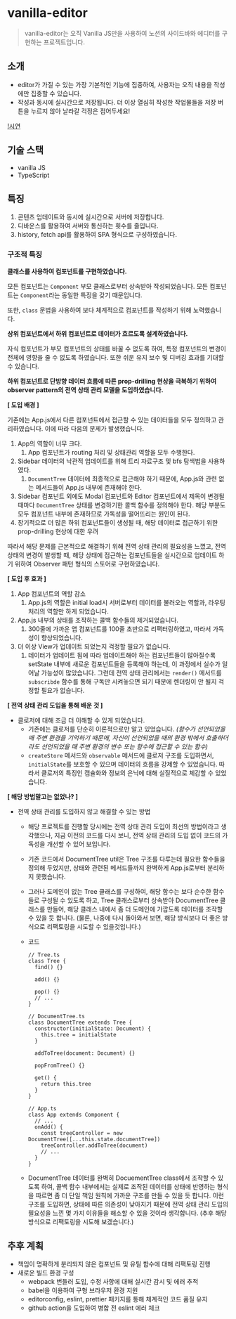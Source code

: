 # vanilla-editor

> vanilla-editor는 오직 Vanilla JS만을 사용하여 노션의 사이드바와 에디터를 구현하는 프로젝트입니다.
> 

## 소개

- editor가 가질 수 있는 가장 기본적인 기능에 집중하여, 사용자는 오직 내용을 작성에만 집중할 수 있습니다.
- 작성과 동시에 실시간으로 저장됩니다. 더 이상 열심히 작성한 작업물들을 저장 버튼을 누르지 않아 날라갈 걱정은 접어두세요!

[!시연](https://user-images.githubusercontent.com/56826914/164239462-c8fa795d-36f0-4d54-9af0-8b8f6c8f29f5.gif)

## 기술 스택

- vanilla JS
- TypeScript

## 특징

1. 콘텐츠 업데이트와 동시에 실시간으로 서버에 저장합니다.
2. 디바운스를 활용하여 서버와 통신하는 횟수를 줄입니다.
3. history, fetch api를 활용하여 SPA 형식으로 구성하였습니다.

### 구조적 특징

**클래스를 사용하여 컴포넌트를 구현하였습니다.**

모든 컴포넌트는 `Component` 부모 클래스로부터 상속받아 작성되었습니다. 모든 컴포넌트는 `Component`라는 동일한 특징을 갖기 때문입니다.

또한, `class` 문법을 사용하여 보다 체계적으로 컴포넌트를 작성하기 위해 노력했습니다.

**상위 컴포넌트에서 하위 컴포넌트로 데이터가 흐르도록 설계하였습니다.**

자식 컴포넌트가 부모 컴포넌트의 상태를 바꿀 수 없도록 하여, 특정 컴포넌트의 변경이 전체에 영향을 줄 수 없도록 하였습니다. 또한 쉬운 유지 보수 및 디버깅 효과를 기대할 수 있습니다.

**하위 컴포넌트로 단방향 데이터 흐름에 따른 prop-drilling 현상을 극복하기 위하여 observer pattern의 전역 상태 관리 모델을 도입하였습니다.**

**[ 도입 배경 ]**

기존에는 App.js에서 다른 컴포넌트에서 접근할 수 있는 데이터들을 모두 정의하고 관리하였습니다. 이에 따라 다음의 문제가 발생했습니다.

1. App의 역할이 너무 크다.
    1. App 컴포넌트가 routing 처리 및 상태관리 역할을 모두 수행한다.
2. Sidebar 데이터의 낙관적 업데이트를 위해 트리 자료구조 및 bfs 탐색법을 사용하였다.
    1. `DocumentTree` 데이터에 최종적으로 접근해야 하기 때문에, App.js와 관련 없는 메서드들이 App.js 내부에 존재해야 한다.
3. Sidebar 컴포넌트 외에도 Modal 컴포넌트와 Editor 컴포넌트에서 제목이 변경될 때마다 `DocumentTree` 상태를 변경하기한 콜백 함수를 정의해야 한다. 해당 부분도 모두 컴포넌트 내부에 존재하므로 가독성을 떨어뜨리는 원인이 된다.
4. 장기적으로 더 많은 하위 컴포넌트들이 생성될 때, 해당 데이터로 접근하기 위한 prop-drilling 현상에 대한 우려

따라서 해당 문제를 근본적으로 해결하기 위해 전역 상태 관리의 필요성을 느꼈고, 전역 상태의 변경이 발생할 때, 해당 상태에 접근하는 컴포넌트들을 실시간으로 업데이트 하기 위하여 Observer 패턴 형식의 스토어로 구현하였습니다.

**[ 도입 후 효과 ]**

1. App 컴포넌트의 역할 감소
    1. App.js의 역할은 initial load시 서버로부터 데이터를 불러오는 역할과, 라우팅 처리의 역할만 하게 되었습니다.
2. App.js 내부의 상태를 조작하는 콜백 함수들의 제거되었습니다.
    1. 300줄에 가까운 앱 컴포넌트를 100줄 초반으로 리팩터링하였고, 따라서 가독성이 향상되었습니다.
3. 더 이상 View가 업데이트 되었는지 걱정할 필요가 없습니다.
    1. 데이터가 업데이트 됨에 따라 업데이트해야 하는 컴포넌트들이 많아질수록 setState 내부에 새로운 컴포넌트들을 등록해야 하는데, 이 과정에서 실수가 일어날 가능성이 많았습니다. 그런데 전역 상태 관리에서는 `render()` 메서드를 `subscribde` 함수를 통해 구독만 시켜놓으면 되기 때문에 렌더링이 안 될지 걱정할 필요가 없습니다.

**[ 전역 상태 관리 도입을 통해 배운 것 ]**

- 클로저에 대해 조금 더 이해할 수 있게 되었습니다.
    - 기존에는 클로저를 단순히 이론적으로만 알고 있었습니다. *(함수가 선언되었을 때 주변 환경을 기억하기 때문에, 자신이 선언되었을 때의 환경 밖에서 호출하더라도 선언되었을 때 주변 환경의 변수 또는 함수에 접근할 수 있는 함수)*
    - `createStore` 메서드와 `observable` 메서드에 클로저 구조를 도입하면서, `initialState`를 보호할 수 있으며 데이터의 흐름을 강제할 수 있었습니다. 따라서 클로저의 특징인 캡슐화와 정보의 은닉에 대해 실질적으로 체감할 수 있었습니다.

**[ 해당 방법말고는 없었나? ]**

- 전역 상태 관리를 도입하지 않고 해결할 수 있는 방법
    - 해당 프로젝트를 진행할 당시에는 전역 상태 관리 도입이 최선의 방법이라고 생각했으나, 지금 이전의 코드를 다시 보니, 전역 상태 관리의 도입 없이 코드의 가독성을 개선할 수 있어 보입니다.
    - 기존 코드에서 DocumentTree util은 Tree 구조를 다루는데 필요한 함수들을 정의해 두었지만, 상태와 관련된 메서드들까지 완벽하게 App.js로부터 분리하지 못했습니다.
    - 그러나 도메인이 없는 Tree 클래스를 구성하여, 해당 함수는 보다 순수한 함수들로 구성될 수 있도록 하고, Tree 클래스로부터 상속받아 DocumentTree 클래스를 만들어, 해당 클래스 내에서 좀 더 도메인에 가깝도록 데이터를 조작할 수 있을 듯 합니다. (물론, 나중에 다시 돌아와서 보면, 해당 방식보다 더 좋은 방식으로 리팩토링을 시도할 수 있을것입니다.)
    - 코드
        
        ```tsx
        // Tree.ts
        class Tree {
          find() {}
        
          add() {}
        
          pop() {}
          // ...
        }
        
        // DocumentTree.ts
        class DocumentTree extends Tree {
          constructor(initialState: Document) {
            this.tree = initialState
          }
        
          addToTree(document: Document) {}
        
          popFromTree() {}
        
          get() {
            return this.tree
          }
        }
        
        // App.ts
        class App extends Component {
          // ...
          onAdd() {
            const treeController = new DocumentTree([...this.state.documentTree])
            treeController.addToTree(document)
            // ...
          }
        }
        ```
        
    - DocumentTree 데이터를 완벽히 DocuementTree class에서 조작할 수 있도록 하여, 콜백 함수 내부에서는 실제로 조작된 데이터를 상태에 반영하는 형식을 따르면 좀 더 단일 책임 원칙에 가까운 구조를 만들 수 있을 듯 합니다. 이런 구조를 도입하면, 상태에 따른 의존성이 낮아지기 때문에 전역 상태 관리 도입의 필요성을 느낀 몇 가지 이유들을 해소할 수 있을 것이라 생각합니다. (추후 해당 방식으로 리팩토링을 시도해 보겠습니다.)

## 추후 계획

- 책임이 명확하게 분리되지 않은 컴포넌트 및 유틸 함수에 대해 리팩토링 진행
- 새로운 빌드 환경 구성
    - webpack 번들러 도입, 수정 사항에 대해 실시간 감시 및 에러 추적
    - babel을 이용하여 구형 브라우저 환경 지원
    - editorconfig, eslint, prettier 패키지를 통해 체계적인 코드 품질 유지
    - github action을 도입하여 병합 전 eslint 에러 체크